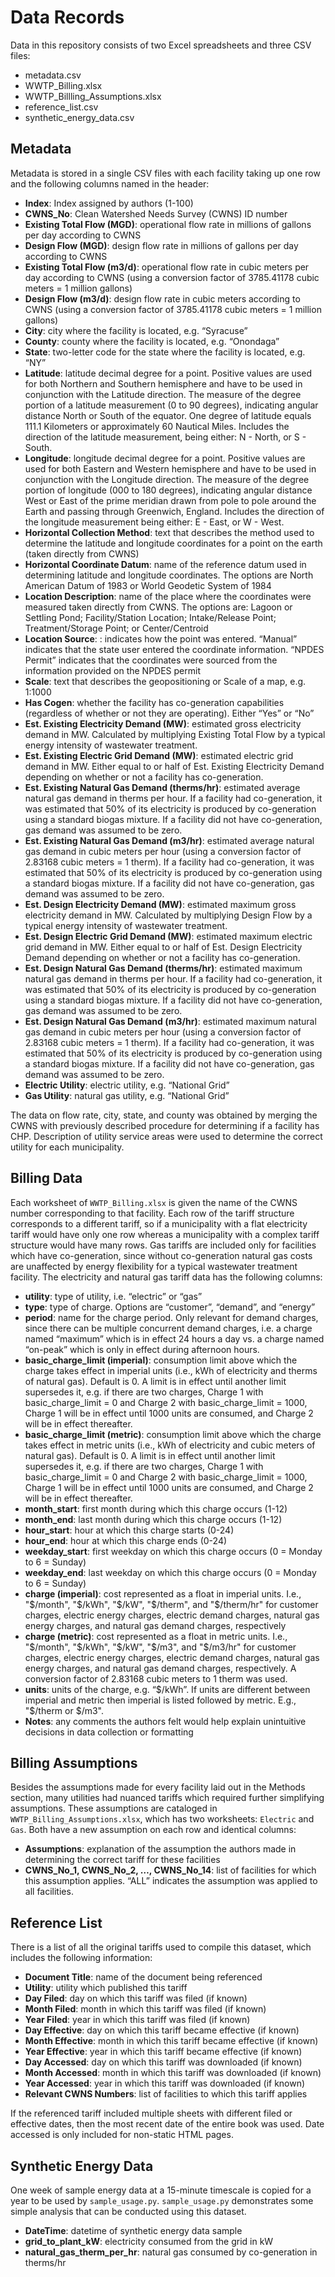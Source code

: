 # Data Records
Data in this repository consists of two Excel spreadsheets and three CSV files:
- metadata.csv
-	WWTP_Billing.xlsx
-	WWTP_Billling_Assumptions.xlsx
- reference_list.csv
- synthetic_energy_data.csv

## Metadata
Metadata is stored in a single CSV files with each facility taking up one row and the following columns named in the header:
-	**Index**: Index assigned by authors (1-100)
-	**CWNS_No**: Clean Watershed Needs Survey (CWNS) ID number
-	**Existing Total Flow (MGD)**: operational flow rate in millions of gallons per day according to CWNS
-	**Design Flow (MGD)**: design flow rate in millions of gallons per day according to CWNS
-	**Existing Total Flow (m3/d)**: operational flow rate in cubic meters per day according to CWNS (using a conversion factor of 3785.41178 cubic meters = 1 million gallons)
-	**Design Flow (m3/d)**: design flow rate in cubic meters according to CWNS (using a conversion factor of 3785.41178 cubic meters = 1 million gallons)
-	**City**: city where the facility is located, e.g. “Syracuse”
-	**County**: county where the facility is located, e.g. “Onondaga”
-	**State**: two-letter code for the state where the facility is located, e.g. “NY”
-	**Latitude**: latitude decimal degree for a point. Positive values are used for both Northern and Southern hemisphere and have to be used in conjunction with the Latitude direction. The measure of the degree portion of a latitude measurement (0 to 90 degrees), indicating angular distance North or South of the equator. One degree of latitude equals 111.1 Kilometers or approximately 60 Nautical Miles. Includes the direction of the latitude measurement, being either: N - North, or S - South.
-	**Longitude**: longitude decimal degree for a point. Positive values are used for both Eastern and Western hemisphere and have to be used in conjunction with the Longitude direction. The measure of the degree portion of longitude (000 to 180 degrees), indicating angular distance West or East of the prime meridian drawn from pole to pole around the Earth and passing through Greenwich, England. Includes the direction of the longitude measurement being either: E - East, or W - West.
-   **Horizontal Collection Method**: text that describes the method used to determine the latitude and longitude coordinates for a point on the earth (taken directly from CWNS)
-   **Horizontal Coordinate Datum**: name of the reference datum used in determining latitude and longitude coordinates. The options are North American Datum of 1983 or World Geodetic System of 1984
-   **Location Description**: name of the place where the coordinates were measured taken directly from CWNS. The options are: Lagoon or Settling Pond; Facility/Station Location; Intake/Release Point; Treatment/Storage Point; or Center/Centroid
-   **Location Source**: : indicates how the point was entered. “Manual” indicates that the state user entered the coordinate information. “NPDES Permit” indicates that the coordinates were sourced from the information provided on the NPDES permit
-   **Scale**: text that describes the geopositioning or Scale of a map, e.g. 1:1000
-	**Has Cogen**: whether the facility has co-generation capabilities (regardless of whether or not they are operating). Either “Yes” or “No”
-	**Est. Existing Electricity Demand (MW)**: estimated gross electricity demand in MW. Calculated by multiplying Existing Total Flow by a typical energy intensity of wastewater treatment.
-	**Est. Existing Electric Grid Demand (MW)**: estimated electric grid demand in MW. Either equal to or half of Est. Existing Electricity Demand depending on whether or not a facility has co-generation.
-	**Est. Existing Natural Gas Demand (therms/hr)**: estimated average natural gas demand in therms per hour. If a facility had co-generation, it was estimated that 50% of its electricity is produced by co-generation using a standard biogas mixture. If a facility did not have co-generation, gas demand was assumed to be zero.
-	**Est. Existing Natural Gas Demand (m3/hr)**: estimated average natural gas demand in cubic meters per hour (using a conversion factor of 2.83168 cubic meters = 1 therm). If a facility had co-generation, it was estimated that 50% of its electricity is produced by co-generation using a standard biogas mixture. If a facility did not have co-generation, gas demand was assumed to be zero.
-	**Est. Design Electricity Demand (MW)**: estimated maximum gross electricity demand in MW. Calculated by multiplying Design Flow by a typical energy intensity of wastewater treatment.
-	**Est. Design Electric Grid Demand (MW)**: estimated maximum electric grid demand in MW. Either equal to or half of Est. Design Electricity Demand depending on whether or not a facility has co-generation.
-	**Est. Design Natural Gas Demand (therms/hr)**: estimated maximum natural gas demand in therms per hour. If a facility had co-generation, it was estimated that 50% of its electricity is produced by co-generation using a standard biogas mixture. If a facility did not have co-generation, gas demand was assumed to be zero.
-	**Est. Design Natural Gas Demand (m3/hr)**: estimated maximum natural gas demand in cubic meters per hour (using a conversion factor of 2.83168 cubic meters = 1 therm). If a facility had co-generation, it was estimated that 50% of its electricity is produced by co-generation using a standard biogas mixture. If a facility did not have co-generation, gas demand was assumed to be zero.
-	**Electric Utility**: electric utility, e.g. “National Grid”
-	**Gas Utility**: natural gas utility, e.g. “National Grid”

The data on flow rate, city, state, and county was obtained by merging the CWNS with previously described procedure for determining if a facility has CHP. Description of utility service areas were used to determine the correct utility for each municipality.

## Billing Data
Each worksheet of `WWTP_Billing.xlsx` is given the name of the CWNS number corresponding to that facility. Each row of the tariff structure corresponds to a different tariff, so if a municipality with a flat electricity tariff would have only one row whereas a municipality with a complex tariff structure would have many rows. Gas tariffs are included only for facilities which have co-generation, since without co-generation natural gas costs are unaffected by energy flexibility for a typical wastewater treatment facility. The electricity and natural gas tariff data has the following columns:
-	**utility**: type of utility, i.e. “electric” or “gas”
-	**type**: type of charge. Options are “customer”, “demand”, and “energy”
-	**period**: name for the charge period. Only relevant for demand charges, since there can be multiple concurrent demand charges, i.e. a charge named “maximum” which is in effect 24 hours a day vs. a charge named “on-peak” which is only in effect during afternoon hours.
-	**basic_charge_limit (imperial)**: consumption limit above which the charge takes effect in imperial units (i.e., kWh of electricity and therms of natural gas). Default is 0. A limit is in effect until another limit supersedes it, e.g. if there are two charges, Charge 1 with basic_charge_limit = 0 and Charge 2 with basic_charge_limit = 1000, Charge 1 will be in effect until 1000 units are consumed, and Charge 2 will be in effect thereafter.
-	**basic_charge_limit (metric)**: consumption limit above which the charge takes effect in metric units (i.e., kWh of electricity and cubic meters of natural gas). Default is 0.  A limit is in effect until another limit supersedes it, e.g. if there are two charges, Charge 1 with basic_charge_limit = 0 and Charge 2 with basic_charge_limit = 1000, Charge 1 will be in effect until 1000 units are consumed, and Charge 2 will be in effect thereafter.
-	**month_start**: first month during which this charge occurs (1-12)
- **month_end**: last month during which this charge occurs (1-12)
-	**hour_start**: hour at which this charge starts (0-24)
-	**hour_end**: hour at which this charge ends (0-24)
-	**weekday_start**: first weekday on which this charge occurs (0 = Monday to 6 = Sunday)
-	**weekday_end**: last weekday on which this charge occurs (0 = Monday to 6 = Sunday)
-	**charge (imperial)**: cost represented as a float in imperial units. I.e., "$/month", "$/kWh", "$/kW", "$/therm", and "$/therm/hr" for customer charges, electric energy charges, electric demand charges, natural gas energy charges, and natural gas demand charges, respectively
-   **charge (metric)**: cost represented as a float in metric units. I.e., "$/month", "$/kWh", "$/kW", "$/m3", and "$/m3/hr" for customer charges, electric energy charges, electric demand charges, natural gas energy charges, and natural gas demand charges, respectively. A conversion factor of 2.83168 cubic meters to 1 therm was used.
-	**units**: units of the charge, e.g. “$/kWh”. If units are different between imperial and metric then imperial is listed followed by metric. E.g., "$/therm or $/m3".
-	**Notes**: any comments the authors felt would help explain unintuitive decisions in data collection or formatting

## Billing Assumptions
Besides the assumptions made for every facility laid out in the Methods section, many utilities had nuanced tariffs which required further simplifying assumptions. These assumptions are cataloged in `WWTP_Billing_Assumptions.xlsx`, which has two worksheets: `Electric` and `Gas`. Both have a new assumption on each row and identical columns:
-	**Assumptions**: explanation of the assumption the authors made in determining the correct tariff for these facilities
-	**CWNS_No_1, CWNS_No_2, …, CWNS_No_14**: list of facilities for which this assumption applies. “ALL” indicates the assumption was applied to all facilities.

## Reference List
There is a list of all the original tariffs used to compile this dataset, which includes the following information:
- **Document Title**: name of the document being referenced
- **Utility**: utility which published this tariff
- **Day Filed**: day on which this tariff was filed (if known)
- **Month Filed**: month in which this tariff was filed (if known)
- **Year Filed**: year in which this tariff was filed (if known)
- **Day Effective**: day on which this tariff became effective (if known)
- **Month Effective**: month in which this tariff became effective (if known)
- **Year Effective**: year in which this tariff became effective (if known)
- **Day Accessed**: day on which this tariff was downloaded (if known)
- **Month Accessed**: month in which this tariff was downloaded (if known)
- **Year Accessed**: year in which this tariff was downloaded (if known)
- **Relevant CWNS Numbers**: list of facilities to which this tariff applies

If the referenced tariff included multiple sheets with different filed or effective dates, then the most recent date of the entire book was used. Date accessed is only included for non-static HTML pages.

## Synthetic Energy Data
One week of sample energy data at a 15-minute timescale is copied for a year to be used by `sample_usage.py`.
`sample_usage.py` demonstrates some simple analysis that can be conducted using this dataset.
-	**DateTime**: datetime of synthetic energy data sample
- **grid_to_plant_kW**: electricity consumed from the grid in kW
- **natural_gas_therm_per_hr**: natural gas consumed by co-generation in therms/hr

